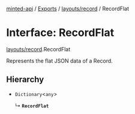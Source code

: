 [minted-api](../README.md) / [Exports](../modules.md) / [layouts/record](../modules/layouts_record.md) / RecordFlat

# Interface: RecordFlat

[layouts/record](../modules/layouts_record.md).RecordFlat

Represents the flat JSON data of a Record.

## Hierarchy

- `Dictionary`<`any`\>

  ↳ **`RecordFlat`**

